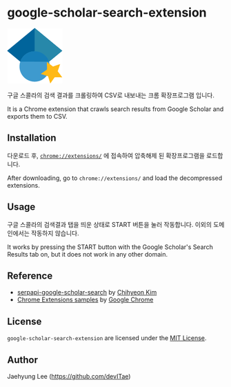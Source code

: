 # google-scholar-search-extension
![Icon](https://github.com/devITae/google-scholar-search-extension/blob/main/icon128.png)

구글 스콜라의 검색 결과를 크롤링하여 CSV로 내보내는 크롬 확장프로그램 입니다.

It is a Chrome extension that crawls search results from Google Scholar and exports them to CSV.


## Installation

다운로드 후, [`chrome://extensions/`](chrome://extensions/) 에 접속하여 압축해제 된 확장프로그램을 로드합니다.

After downloading, go to `chrome://extensions/` and load the decompressed extensions.

## Usage

구글 스콜라의 검색결과 탭을 띄운 상태로 START 버튼을 눌러 작동합니다. 이외의 도메인에서는 작동하지 않습니다.

It works by pressing the START button with the Google Scholar's Search Results tab on, but it does not work in any other domain.

## Reference

- [serpapi-google-scholar-search](https://github.com/chihyeonE/serpapi-google-scholar-search) by [Chihyeon Kim](https://github.com/chihyeonE)
- [Chrome Extensions samples](https://github.com/GoogleChrome/chrome-extensions-samples) by [Google Chrome](https://github.com/GoogleChrome)

## License
`google-scholar-search-extension` are licensed under the [MIT License](https://github.com/devITae/google-scholar-search-extension/blob/main/LICENSE).

## Author

Jaehyung Lee (https://github.com/devITae)
